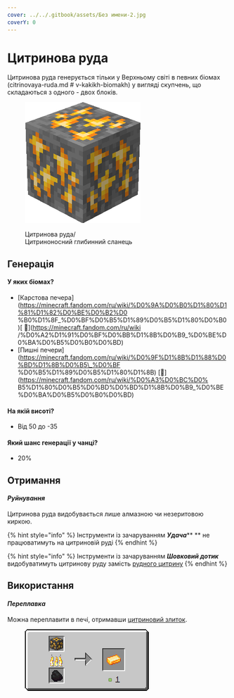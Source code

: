 ```yaml
---
cover: ../../.gitbook/assets/Без имени-2.jpg
coverY: 0
---
```


# Цитринова руда

Цитринова руда генерується тільки у Верхньому світі в певних біомах (citrinovaya-ruda.md # v-kakikh-biomakh) у вигляді скупчень, що складаються з одного - двох блоків.

<figure><img src="../../.gitbook/assets/yellow_ore.gif" alt=""><figcaption><p>Цитринова руда/<br>Цитриноносний глибинний сланець</p></figcaption ></figure>

## Генерація

#### У яких біомах?

* [Карстова печера](https://minecraft.fandom.com/ru/wiki/%D0%9A%D0%B0%D1%80%D1%81%D1%82%D0%BE%D0%B2%D0 %B0%D1%8F\_%D0%BF%D0%B5%D1%89%D0%B5%D1%80%D0%B0)[ 🔗](https://minecraft.fandom.com/ru/wiki /%D0%A2%D1%91%D0%BF%D0%BB%D1%8B%D0%B9\_%D0%BE%D0%BA%D0%B5%D0%B0%D0%BD)
* [Пишні печери](https://minecraft.fandom.com/ru/wiki/%D0%9F%D1%8B%D1%88%D0%BD%D1%8B%D0%B5\_%D0%BF %D0%B5%D1%89%D0%B5%D1%80%D1%8B) [🔗](https://minecraft.fandom.com/ru/wiki/%D0%A3%D0%BC%D0% B5%D1%80%D0%B5%D0%BD%D0%BD%D1%8B%D0%B9\_%D0%BE%D0%BA%D0%B5%D0%B0%D0%BD)

#### На якій висоті?

* Від 50 до -35

#### Який шанс генерації у чанці?

* 20%

## Отримання

#### _Руйнування_

Цитринова руда видобувається лише алмазною чи незеритовою киркою.

{% hint style="info" %}
Інструменти із зачаруванням _**Удача**_** ** не працюватимуть на цитриновій руді
{% endhint %}

{% hint style="info" %}
Інструменти із зачаруванням _**Шовковий дотик**_ видобуватимуть цитринову руду замість [рудного цитрину](../materialy/metally-i-mineraly/rudnyi-citrin.md)
{% endhint %}

## Використання

#### _Переплавка_

Можна переплавити в печі, отримавши [цитриновий злиток](../materialy/metally-i-mineraly/citrinovyi-slitok.md).

<figure><img src="../../.gitbook/assets/yellow_ore_ingot_result.gif" alt=""><figcaption></figcaption></figure>
